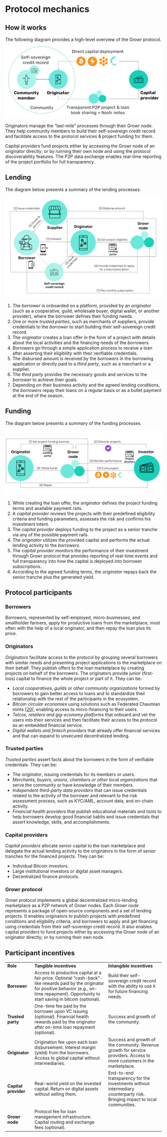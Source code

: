 # Protocol mechanics

## How it works

The following diagram provides a high-level overview of the Growr protocol.

![How it works](../images/growr-how-it-works.png)

Originators manage the “last-mile” processes through their Growr node. They help community members to build their self-sovereign credit record and facilitate access to the protocol services & project funding for them.

Capital providers fund projects either by accessing the Growr node of an originator directly; or by running their own node and using the protocol discoverability features. The P2P data exchange enables real-time reporting of the project portfolio for full transparency.

## Lending

The diagram below presents a summary of the lending processes.

![Growr lending process](../images/growr-lending.svg)

1. The _borrower_ is onboarded on a platform, provided by an _originator_ (such as a cooperative, guild, wholesale buyer, digital wallet, or another provider), where the borrower defines their funding needs.
2. One or more _trusted parties_, such as merchants of suppliers, provide credentials to the _borrower_ to start building their self-sovereign credit record.
3. The _originator_ creates a loan offer in the form of a project with details about the local activities and the financing needs of the _borrowers_.
4. _Borrowers_ go through a simple application process to receive a loan after asserting their eligibility with their verifiable credentials.
5. The disbursed amount is received by the _borrowers_ in the borrowing application or directly paid to a _third party_, such as a merchant or a supplier.
6. The _third party_ provides the necessary goods and services to the _borrower_ to achieve their goals.
7. Depending on their business activity and the agreed lending conditions, the _borrowers_ repay their loans on a regular basis or as a bullet payment at the end of the season.

## Funding

The diagram below presents a summary of the funding processes.

![Growr funding process](../images/growr-funding.svg)

1. While creating the loan offer, the _originator_ defines the project funding terms and available payment rails.
2. A _capital provider_ reviews the projects with their predefined eligibility criteria and funding parameters, assesses the risk and confirms his investment intent.
3. The _capital provider_ deploys funding to the project as a senior tranche via any of the possible payment rails.
4. The _originator_ utilizes the provided capital and performs the actual lending activity to the _borrowers_.
5. The _capital provider_ monitors the performance of their investment through Growr protocol that provides reporting of real-time events and full transparency into how the capital is deployed into borrower subscriptions.
6. According to the agreed funding terms, the _originator_ repays back the senior tranche plus the generated yield.

## Protocol participants

### Borrowers

_Borrowers_, represented by self-employed, micro-businesses, and smallholder farmers, apply for productive loans from the marketplace, most often with the help of a local originator, and then repay the loan plus its price.

### Originators

_Originators_ facilitate access to the protocol by grouping several borrowers with similar needs and presenting project applications to the marketplace on their behalf. They publish offers to the loan marketplace by creating _projects_ on behalf of the borrowers. The originators provide junior (first-loss) capital to finance the whole project or part of it. They can be:

- _Local cooperatives, guilds or other community organizations_ formed by borrowers to gain better access to loans and to standardize their relationship with the rest of the participants in the ecosystem.
- _Bitcoin circular economies_ using solutions such as Federated Chaumian mints [[20]](#ref20), enabling access to micro-financing to their users.
- _Telcos, retailers and gig-economy platforms_ that onboard and vet the users into their services and then facilitate their access to the protocol as an embedded financial service.
- _Digital wallets and fintech providers_ that already offer financial services and that can expand to unsecured decentralized lending.

### Trusted parties

_Trusted parties_ assert facts about the borrowers in the form of verifiable credentials. They can be:

- The _originator_, issuing credentials for its members or users.
- _Merchants, buyers, unions, chambers or other local organizations_ that serve the community or have knowledge of their members.
- _Independent third-party data providers_ that can issue credentials related to the activity of the borrower and relevant to the risk assessment process, such as KYC/AML, account data, and on-chain activity.
- _Financial health providers_ that publish educational materials and tools to help borrowers develop good financial habits and issue credentials that assert knowledge, skills, and accomplishments.

### Capital providers

_Capital providers_ allocate senior capital to the loan marketplace and delegate the actual lending activity to the originators in the form of senior tranches for the financed projects. They can be:

- Individual Bitcoin investors.
- Large institutional investors or digital asset managers.
- Decentralized finance protocols.

### Growr protocol

_Growr protocol_ implements a global decentralized micro-lending marketplace as a P2P network of Growr nodes. Each _Growr node_ represents a package of open-source components and a set of lending projects. It enables originators to publish projects with predefined conditions and eligibility criteria, and borrowers to apply and get financing using credentials from their self-sovereign credit record. It also enables capital providers to fund projects either by accessing the Growr node of an originator directly; or by running their own node.

## Participant incentives

<table>
  <tr>
   <td><strong>Role</strong>
   </td>
   <td><strong>Tangible incentives</strong>
   </td>
   <td><strong>Intangible incentives</strong>
   </td>
  </tr>
  <tr>
   <td><strong>Borrower</strong>
   </td>
   <td>Access to productive capital at a fair price. Optional “cash-back”-like rewards paid by the originator for positive behavior (e.g., on-time repayment). Opportunity to start saving in bitcoin (optional).
   </td>
   <td>Build their self-sovereign credit record with the ability to use it for future financing needs.
   </td>
  </tr>
  <tr>
   <td><strong>Trusted party</strong>
   </td>
   <td>One-time fee paid by the borrower upon VC issuing (optional). Financial health rewards paid by the originator after on-time loan repayment (optional).
   </td>
   <td>Success and growth of the community.
   </td>
  </tr>
  <tr>
   <td><strong>Originator</strong>
   </td>
   <td>Origination fee upon each loan disbursement. Interest margin (yield) from the borrowers. Access to global capital without intermediaries.
   </td>
   <td>Success and growth of the community. Revenue growth for service providers. Access to more customers in the marketplace.
   </td>
  </tr>
  <tr>
   <td><strong>Capital provider</strong>
   </td>
   <td>Real-world yield on the invested capital. Return on digital assets without selling them.
   </td>
   <td>End-to-end transparency for the investments without intermediary counterparty risk. Bringing impact to local communities.
   </td>
  </tr>
  <tr>
   <td><strong>Growr node</strong>
   </td>
   <td>Protocol fee for loan management infrastructure. Capital routing and exchange fees (optional).
   </td>
   <td>
   </td>
  </tr>
</table>

<div style="page-break-after: always;"></div>
